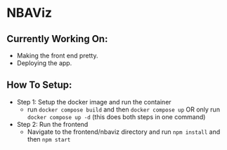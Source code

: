 # NBAViz


## Currently Working On:

- Making the front end pretty.
- Deploying the app.

## How To Setup:
- Step 1: Setup the docker image and run the container
  -  run `docker compose build` and then `docker compose up` OR only run `docker compose up -d` (this does both steps in one command)  
- Step 2: Run the frontend
  - Navigate to the frontend/nbaviz directory and run `npm install` and then `npm start`
